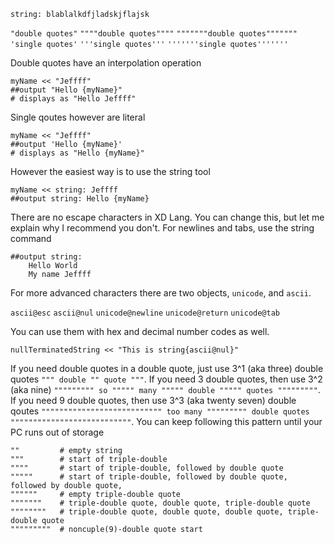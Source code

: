 `string: blablalkdfjladskjflajsk`

`"double quotes"`
`""""double quotes""""`
`"""""""double quotes"""""""`
`'single quotes'`
`'''single quotes'''`
`'''''''single quotes'''''''`



Double quotes have an interpolation operation
```
myName << "Jeffff"
##output "Hello {myName}"
# displays as "Hello Jeffff"
```
Single qoutes however are literal 
```
myName << "Jeffff"
##output 'Hello {myName}'
# displays as "Hello {myName}"
```

However the easiest way is to use the string tool
```
myName << string: Jeffff
##output string: Hello {myName}
```

There are no escape characters in XD Lang. You can change this, but let me explain why I recommend you don't.
For newlines and tabs, use the string command
```
##output string:
    Hello World
    My name Jeffff
```

For more advanced characters there are two objects, `unicode`, and `ascii`.

`ascii@esc`
`ascii@nul`
`unicode@newline`
`unicode@return`
`unicode@tab`

You can use them with hex and decimal number codes as well.

```
nullTerminatedString << "This is string{ascii@nul}"
```

If you need double quotes in a double quote, just use 3^1 (aka three) double quotes 
`""" double "" quote """`.
If you need 3 double quotes, then use 3^2 (aka nine)
`""""""""" so """"" many """"" double """"" quotes """""""""`.
If you need 9 double quotes, then use 3^3 (aka twenty seven) double qoutes
`""""""""""""""""""""""""""" too many """"""""" double quotes """""""""""""""""""""""""""`.
You can keep following this pattern until your PC runs out of storage

```
""         # empty string
"""        # start of triple-double
""""       # start of triple-double, followed by double quote
"""""      # start of triple-double, followed by double quote, followed by double quote,
""""""     # empty triple-double quote
"""""""    # triple-double quote, double quote, triple-double quote
""""""""   # triple-double quote, double quote, double quote, triple-double quote
"""""""""  # noncuple(9)-double quote start
```


